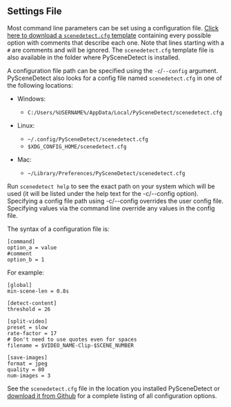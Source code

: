 
Settings File
----------------------------------------------------------

Most command line parameters can be set using a configuration file. [Click here to download a `scenedetect.cfg` template](https://github.com/Breakthrough/PySceneDetect/blob/v0.6/scenedetect.cfg) containing every possible option with comments that describe each one. Note that lines starting with a `#` are comments and will be ignored.  The `scenedetect.cfg` template file is also available in the folder where PySceneDetect is installed.

A configuration file path can be specified using the `-c`/`--config` argument. PySceneDetect also looks for a config file named `scenedetect.cfg` in one of the following locations:

 * Windows:
     * `C:/Users/%USERNAME%/AppData/Local/PySceneDetect/scenedetect.cfg`

 * Linux:
     * `~/.config/PySceneDetect/scenedetect.cfg`
     * `$XDG_CONFIG_HOME/scenedetect.cfg`

 * Mac:
     * `~/Library/Preferences/PySceneDetect/scenedetect.cfg`

Run `scenedetect help` to see the exact path on your system which will be used (it will be listed under the help text for the -c/--config option). Specifying a config file path using -c/--config overrides the user config file. Specifying values via the command line override any values in the config file.

The syntax of a configuration file is:

```
[command]
option_a = value
#comment
option_b = 1
```

For example:

```
[global]
min-scene-len = 0.8s

[detect-content]
threshold = 26

[split-video]
preset = slow
rate-factor = 17
# Don't need to use quotes even for spaces
filename = $VIDEO_NAME-Clip-$SCENE_NUMBER

[save-images]
format = jpeg
quality = 80
num-images = 3
```

See the `scenedetect.cfg` file in the location you installed PySceneDetect or [download it from Github](https://github.com/Breakthrough/PySceneDetect/blob/v0.6/scenedetect.cfg) for a complete listing of all configuration options.

